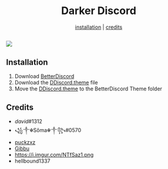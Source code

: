 <h1 align="center">Darker Discord</h1>
<p align="center">
  <a href="#installation">installation</a> |
  <a href="#credits">credits</a>
</p>

![](https://i.imgur.com/NTfSaz1.png)
---

## Installation

1. Download [BetterDiscord](https://betterdiscord.net/)
2. Download the [DDiscord.theme](https://github.com/kretcee/DDiscord-Theme/releases) file
3. Move the [DDiscord.theme](/BDDiscord.theme.css) to the BetterDiscord Theme folder

## Credits

- _david_#1312
- ꧁༒☬Sôma☬༒꧂#0570
- [puckzxz](https://github.com/puckzxz/NotAnotherAnimeTheme)
- [Gibbu](https://github.com/Gibbu)
- https://i.imgur.com/NTfSaz1.png
- hellbound1337
